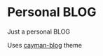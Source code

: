 # Personal BLOG
Just a personal BLOG

Uses [cayman-blog](https://github.com/lorepirri/cayman-blog) theme
